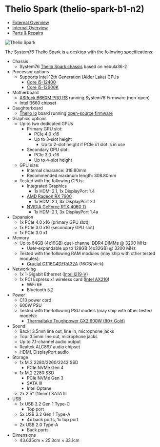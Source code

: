 # Thelio Spark (thelio-spark-b1-n2)

- [External Overview](./external-overview.md)
- [Internal Overview](./internal-overview.md)
- [Parts & Repairs](./repairs.md)

![Thelio Spark](./img/thelio-spark-b1-n2.webp)

The System76 Thelio Spark is a desktop with the following specifications:

- Chassis
    - System76 [Thelio Spark chassis](https://github.com/system76/thelio/tree/ba8d6375083abb3145980f8522aa97ca6e9f08fb/Thelio%20Mira%5CSpark%20(nebula36)) based on nebula36-2
- Processor options
    - Supports Intel 12th Generation (Alder Lake) CPUs
        - [Core i5-12400](https://ark.intel.com/content/www/us/en/ark/products/134586/intel-core-i512400-processor-18m-cache-up-to-4-40-ghz.html)
        - [Core i5-12600K](https://ark.intel.com/content/www/us/en/ark/products/134589/intel-core-i512600k-processor-20m-cache-up-to-4-90-ghz.html)
- Motherboard
    - [ASRock B660M PRO RS](https://www.asrock.com/mb/Intel/B660m%20Pro%20RS/index.asp#Specification) running System76 Firmware (non-open)
    - Intel B660 chipset
- Daughterboard
    - [Thelio Io](https://github.com/system76/thelio-io) board running [open-source firmware](https://github.com/system76/qmk_firmware/tree/master/keyboards/system76/thelio_io_2)
- Graphics options
    - Up to two dedicated GPUs
        - Primary GPU slot:
            - PCIe 4.0 x16
            - Up to 3-slot height
                - Up to 2-slot height if PCIe x1 slot is in use
        - Secondary GPU slot:
            - PCIe 3.0 x16
            - Up to 4-slot height
    - GPU size:
        - Internal clearance: 318.80mm
        - Recommended maximum length: 308.80mm
    - Tested with the following GPUs:
        - Integrated Graphics
            - 1x HDMI 2.1, 1x DisplayPort 1.4
        - [AMD Radeon RX 7600](https://www.amd.com/en/products/graphics/amd-radeon-rx-7600#product-specs)
            - 1x HDMI 2.1, 3x DisplayPort 2.1
        - [NVIDIA GeForce RTX 4060 Ti](https://www.nvidia.com/en-us/geforce/graphics-cards/40-series/rtx-4060-4060ti/#specs)
            - 1x HDMI 2.1, 3x DisplayPort 1.4a
- Expansion
    - 1x PCIe 4.0 x16 (primary GPU slot)
    - 1x PCIe 3.0 x16 (secondary GPU slot)
    - 1x PCIe 3.0 x1
- Memory
    - Up to 64GB (4x16GB) dual-channel DDR4 DIMMs @ 3200 MHz
        - User-expandable up to 128GB (4x32GB) @ 3200 MHz
    - Tested with the following RAM modules (may ship with other tested modules):
        - [Crucial CT16G4DFRA32A](https://www.crucial.com/memory/ddr4/ct16g4dfra32a#spec) (16GB/stick)
- Networking
    - 1x 1-Gigabit Ethernet ([Intel I219-V](https://www.intel.com/content/www/us/en/products/sku/82186/intel-ethernet-connection-i219v/specifications.html))
    - 1x PCI Express x1 wireless card ([Intel AX210](https://www.intel.com/content/www/us/en/products/sku/204836/intel-wifi-6e-ax210-gig/specifications.html))
        - WiFi 6E
        - Bluetooth 5.2
- Power
    - C13 power cord
    - 600W PSU
    - Tested with the following PSU models (may ship with other tested models):
        - [Thermaltake Toughpower GX2 600W (80+ Gold)](https://thermaltakeusa.com/products/toughpower-gx2-600w-ps-tpd-0600nnfagu-2#tab-label-specification)
- Sound
    - Back: 3.5mm line out, line in, microphone jacks
    - Top: 3.5mm line out, microphone jacks
    - Up to 7.1-channel audio output
    - Realtek ALC897 audio chipset
    - HDMI, DisplayPort audio
- Storage
    - 1x M.2 2280/2260/2242 SSD
        - PCIe NVMe Gen 4
    - 1x M.2 2280 SSD
        - PCIe NVMe Gen 3
        - SATA III
        - Intel Optane
    - 2x 2.5" (15mm) SATA III
- USB
    - 1x USB 3.2 Gen 1 Type-C
        - Top port
    - 5x USB 3.2 Gen 1 Type-A
        - 4x back ports, 1x top port
    - 2x USB 2.0 Type-A
        - Back ports
- Dimensions
    - 43.635cm × 25.3cm × 33.1cm
